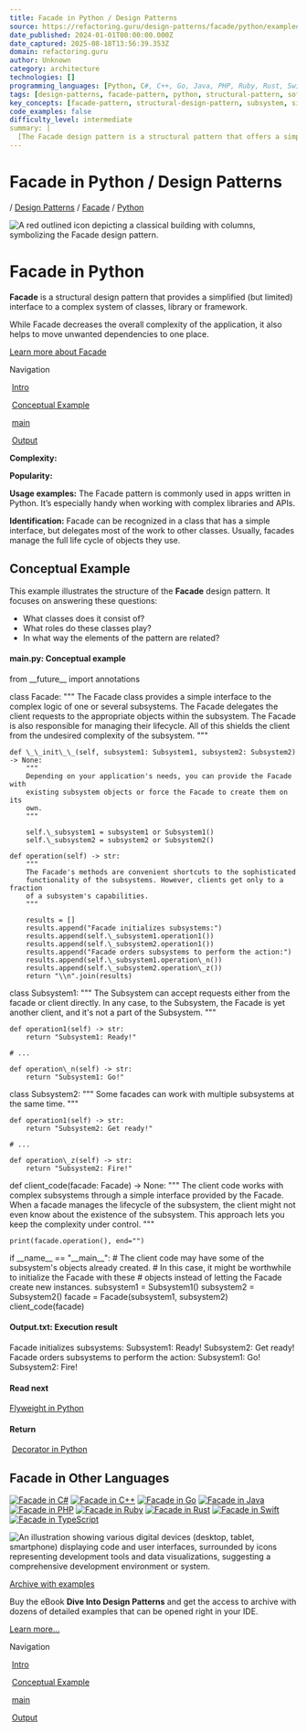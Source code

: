 ```yaml
---
title: Facade in Python / Design Patterns
source: https://refactoring.guru/design-patterns/facade/python/example#lang-features
date_published: 2024-01-01T00:00:00.000Z
date_captured: 2025-08-18T13:56:39.353Z
domain: refactoring.guru
author: Unknown
category: architecture
technologies: []
programming_languages: [Python, C#, C++, Go, Java, PHP, Ruby, Rust, Swift, TypeScript]
tags: [design-patterns, facade-pattern, python, structural-pattern, software-design, object-oriented-programming, api-design, code-organization]
key_concepts: [facade-pattern, structural-design-pattern, subsystem, simplified-interface, complexity-management, dependency-management, client-code]
code_examples: false
difficulty_level: intermediate
summary: |
  [The Facade design pattern is a structural pattern that offers a simplified, limited interface to a complex system of classes, libraries, or frameworks. Its primary goal is to reduce the overall complexity of an application and centralize unwanted dependencies. This article provides a conceptual example of the Facade pattern implemented in Python, illustrating its structure, the roles of its constituent classes (Facade and Subsystems), and their relationships. The example demonstrates how a client interacts with the complex subsystems through the simplified Facade interface, effectively shielding the client from underlying complexity. The article also references implementations of the Facade pattern in other programming languages.]
---
```

# Facade in Python / Design Patterns

[](/)/ [Design Patterns](/design-patterns) / [Facade](/design-patterns/facade) / [Python](/design-patterns/python)

![A red outlined icon depicting a classical building with columns, symbolizing the Facade design pattern.](/images/patterns/cards/facade-mini.png?id=71ad6fa98b168c11cb3a1a9517dedf78)

# **Facade** in Python

**Facade** is a structural design pattern that provides a simplified (but limited) interface to a complex system of classes, library or framework.

While Facade decreases the overall complexity of the application, it also helps to move unwanted dependencies to one place.

[Learn more about Facade](/design-patterns/facade)

Navigation

 [Intro](#)

 [Conceptual Example](#example-0)

 [main](#example-0--main-py)

 [Output](#example-0--Output-txt)

**Complexity:**

**Popularity:**

**Usage examples:** The Facade pattern is commonly used in apps written in Python. It’s especially handy when working with complex libraries and APIs.

**Identification:** Facade can be recognized in a class that has a simple interface, but delegates most of the work to other classes. Usually, facades manage the full life cycle of objects they use.

## Conceptual Example

This example illustrates the structure of the **Facade** design pattern. It focuses on answering these questions:

*   What classes does it consist of?
*   What roles do these classes play?
*   In what way the elements of the pattern are related?

#### [](#example-0--main-py)**main.py:** Conceptual example

from \_\_future\_\_ import annotations


class Facade:
    """
    The Facade class provides a simple interface to the complex logic of one or
    several subsystems. The Facade delegates the client requests to the
    appropriate objects within the subsystem. The Facade is also responsible for
    managing their lifecycle. All of this shields the client from the undesired
    complexity of the subsystem.
    """

    def \_\_init\_\_(self, subsystem1: Subsystem1, subsystem2: Subsystem2) -> None:
        """
        Depending on your application's needs, you can provide the Facade with
        existing subsystem objects or force the Facade to create them on its
        own.
        """

        self.\_subsystem1 = subsystem1 or Subsystem1()
        self.\_subsystem2 = subsystem2 or Subsystem2()

    def operation(self) -> str:
        """
        The Facade's methods are convenient shortcuts to the sophisticated
        functionality of the subsystems. However, clients get only to a fraction
        of a subsystem's capabilities.
        """

        results = []
        results.append("Facade initializes subsystems:")
        results.append(self.\_subsystem1.operation1())
        results.append(self.\_subsystem2.operation1())
        results.append("Facade orders subsystems to perform the action:")
        results.append(self.\_subsystem1.operation\_n())
        results.append(self.\_subsystem2.operation\_z())
        return "\\n".join(results)


class Subsystem1:
    """
    The Subsystem can accept requests either from the facade or client directly.
    In any case, to the Subsystem, the Facade is yet another client, and it's
    not a part of the Subsystem.
    """

    def operation1(self) -> str:
        return "Subsystem1: Ready!"

    # ...

    def operation\_n(self) -> str:
        return "Subsystem1: Go!"


class Subsystem2:
    """
    Some facades can work with multiple subsystems at the same time.
    """

    def operation1(self) -> str:
        return "Subsystem2: Get ready!"

    # ...

    def operation\_z(self) -> str:
        return "Subsystem2: Fire!"


def client\_code(facade: Facade) -> None:
    """
    The client code works with complex subsystems through a simple interface
    provided by the Facade. When a facade manages the lifecycle of the
    subsystem, the client might not even know about the existence of the
    subsystem. This approach lets you keep the complexity under control.
    """

    print(facade.operation(), end="")


if \_\_name\_\_ == "\_\_main\_\_":
    # The client code may have some of the subsystem's objects already created.
    # In this case, it might be worthwhile to initialize the Facade with these
    # objects instead of letting the Facade create new instances.
    subsystem1 = Subsystem1()
    subsystem2 = Subsystem2()
    facade = Facade(subsystem1, subsystem2)
    client\_code(facade)

#### [](#example-0--Output-txt)**Output.txt:** Execution result

Facade initializes subsystems:
Subsystem1: Ready!
Subsystem2: Get ready!
Facade orders subsystems to perform the action:
Subsystem1: Go!
Subsystem2: Fire!

#### Read next

[Flyweight in Python](/design-patterns/flyweight/python/example) 

#### Return

 [Decorator in Python](/design-patterns/decorator/python/example)

## **Facade** in Other Languages

[![Facade in C#](/images/patterns/icons/csharp.svg?id=da64592defc6e86d57c39c66e9de3e58 "Facade in C#")](/design-patterns/facade/csharp/example) [![Facade in C++](/images/patterns/icons/cpp.svg?id=f7782ed8b8666246bfcc3f8fefc3b858 "Facade in C++")](/design-patterns/facade/cpp/example) [![Facade in Go](/images/patterns/icons/go.svg?id=1a89927eb99b1ea3fde7701d97970aca "Facade in Go")](/design-patterns/facade/go/example) [![Facade in Java](/images/patterns/icons/java.svg?id=e6d87e2dca08c953fe3acd1275ed4f4e "Facade in Java")](/design-patterns/facade/java/example) [![Facade in PHP](/images/patterns/icons/php.svg?id=be1906eb26b71ec1d3b93720d6156618 "Facade in PHP")](/design-patterns/facade/php/example) [![Facade in Ruby](/images/patterns/icons/ruby.svg?id=b065b718c914bf8e960ef731600be1eb "Facade in Ruby")](/design-patterns/facade/ruby/example) [![Facade in Rust](/images/patterns/icons/rust.svg?id=1f5698a4b5ae23fe79413511747e4a87 "Facade in Rust")](/design-patterns/facade/rust/example) [![Facade in Swift](/images/patterns/icons/swift.svg?id=0b716c2d52ec3a48fbe91ac031070c1d "Facade in Swift")](/design-patterns/facade/swift/example) [![Facade in TypeScript](/images/patterns/icons/typescript.svg?id=2239d0f16cb703540c205dd8cb0c0cb7 "Facade in TypeScript")](/design-patterns/facade/typescript/example)

![An illustration showing various digital devices (desktop, tablet, smartphone) displaying code and user interfaces, surrounded by icons representing development tools and data visualizations, suggesting a comprehensive development environment or system.](/images/patterns/banners/examples-ide.png?id=3115b4b548fb96b75974e2de8f4f49bc)

[Archive with examples](/design-patterns/book)

Buy the eBook **Dive Into Design Patterns** and get the access to archive with dozens of detailed examples that can be opened right in your IDE.

[Learn more…](/design-patterns/book)

Navigation

 [Intro](#)

 [Conceptual Example](#example-0)

 [main](#example-0--main-py)

 [Output](#example-0--Output-txt)